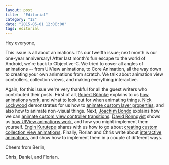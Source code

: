 ```yaml
---
layout: post
title:  "Editorial"
category: "12"
date: "2015-05-01 12:00:00"
tags: editorial
---
```


Hey everyone,

This issue is all about animations. It's our twelfth issue; next month is our one-year anniversary! After last month's fun escape to the world of Android, we're back to Objective-C. We tried to cover all angles of animations -- from UIView animations, to Core Animation, all the way down to creating your own animations from scratch. We talk about animation view controllers, collection views, and making everything interactive.

Again, for this issue we're very thankful for all the guest writers who contributed their posts.
First of all, [Robert Böhnke]() explains to us [how animations work](/issue-12/animations-explained.html), and what to look out for when animating things.
[Nick Lockwood]() demonstrates for us how to [animate custom layer properties](/issue-12/animating-custom-layer-properties.html), and also how to animate non-visual things.
Next, [Joachim Bondo]() explains how we can [animate custom view controller transitions](/issue-12/custom-container-view-controller-transitions.html).
[David Rönnqvist]() shows us [how UIView animations work](/issue-12/view-layer-synergy.html), and how you might implement them yourself.
[Engin Kurutepe]() shares with us how to go about [creating custom collection view animations](/issue-12/collectionview-animations.html).
Finally, Florian and Chris write about [interactive animations](/issue-12/interactive-animations.html), and show how to implement them in a couple of different ways.

Cheers from Berlin,

Chris, Daniel, and Florian.
